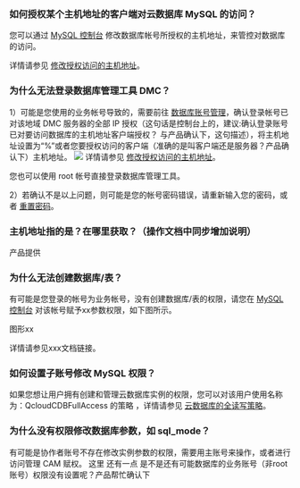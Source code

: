 ### 如何授权某个主机地址的客户端对云数据库 MySQL 的访问？
您可以通过 [MySQL 控制台](https://console.cloud.tencent.com/cdb) 修改数据库帐号所授权的主机地址，来管控对数据库的访问。 

详情请参见  [修改授权访问的主机地址](https://cloud.tencent.com/document/product/236/35796)。  


### 为什么无法登录数据库管理工具 DMC？
1）可能是您使用的业务帐号导致的，需要前往 [数据库账号管理](https://console.cloud.tencent.com/cdb)，确认登录帐号已对该地域 DMC 服务器的全部 IP 授权（这句话是控制台上的，建议:确认登录账号已对要访问数据库的主机地址客户端授权？  与产品确认下，这句描述），将主机地址设置为“%”或者您要授权访问的客户端（准确的是叫客户端还是服务器？产品确认下）主机地址。
![](https://main.qcloudimg.com/raw/ca52befef90525dba9bc5d65b39cd44c.png)
详情请参见  [修改授权访问的主机地址](https://cloud.tencent.com/document/product/236/35796)。  

您也可以使用 root 帐号直接登录数据库管理工具。

2）若确认不是以上问题，则可能是您的帐号密码错误，请重新输入您的密码，或者 [重置密码](https://cloud.tencent.com/document/product/236/10305)。

### 主机地址指的是？在哪里获取？（操作文档中同步增加说明）

产品提供

### 为什么无法创建数据库/表？
有可能是您登录的帐号为业务帐号，没有创建数据库/表的权限，请您在 [MySQL 控制台](https://console.cloud.tencent.com/cdb) 对该帐号赋予xx参数权限，如下图所示。  

图形xx

详情请参见xxx文档链接。

### 如何设置子账号修改 MySQL 权限？
如果您想让用户拥有创建和管理云数据库实例的权限，您可以对该用户使用名称为：QcloudCDBFullAccess 的策略  ，详情请参见 [云数据库的全读写策略](https://cloud.tencent.com/document/product/236/14468#.E4.BA.91.E6.95.B0.E6.8D.AE.E5.BA.93.E7.9A.84.E5.85.A8.E8.AF.BB.E5.86.99.E7.AD.96.E7.95.A5)。

### 为什么没有权限修改数据库参数，如 sql_mode？
有可能是协作者账号不存在修改实例参数的权限，需要用主账号来操作，或者进行访问管理 CAM 赋权。
这里 还有一点 是不是还有可能数据库的业务账号（非root账号）权限没有设置呢？产品帮忙确认下


